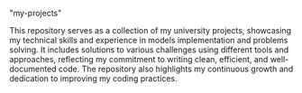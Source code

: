 "my-projects" 

This repository serves as a collection of my university projects, showcasing my technical skills and experience in models implementation and problems solving. It includes solutions to various challenges using different tools and approaches, reflecting my commitment to writing clean, efficient, and well-documented code. The repository also highlights my continuous growth and dedication to improving my coding practices.
